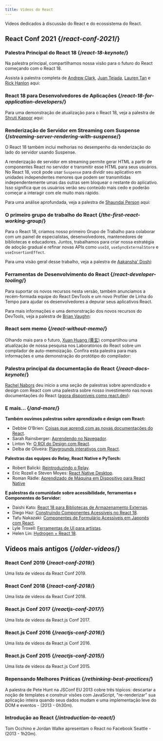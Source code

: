 ```yaml
---
title: Vídeos do React
---
```


<Intro>

Vídeos dedicados à discussão do React e do ecossistema do React.

</Intro>

## React Conf 2021 {/*react-conf-2021*/}

### Palestra Principal do React 18 {/*react-18-keynote*/}

Na palestra principal, compartilhamos nossa visão para o futuro do React começando com o React 18.

Assista à palestra completa de [Andrew Clark](https://twitter.com/acdlite), [Juan Tejada](https://twitter.com/_jstejada), [Lauren Tan](https://twitter.com/potetotes) e [Rick Hanlon](https://twitter.com/rickhanlonii) aqui:

<YouTubeIframe src="https://www.youtube.com/embed/FZ0cG47msEk" title="Reprodutor de vídeo do YouTube" />

### React 18 para Desenvolvedores de Aplicações {/*react-18-for-application-developers*/}

Para uma demonstração de atualização para o React 18, veja a palestra de [Shruti Kapoor](https://twitter.com/shrutikapoor08) aqui:

<YouTubeIframe src="https://www.youtube.com/embed/ytudH8je5ko" title="Reprodutor de vídeo do YouTube" />

### Renderização de Servidor em Streaming com Suspense {/*streaming-server-rendering-with-suspense*/}

O React 18 também inclui melhorias no desempenho da renderização do lado do servidor usando Suspense.

A renderização de servidor em streaming permite gerar HTML a partir de componentes React no servidor e transmitir esse HTML para seus usuários. No React 18, você pode usar `Suspense` para dividir seu aplicativo em unidades independentes menores que podem ser transmitidas independentemente umas das outras sem bloquear o restante do aplicativo. Isso significa que os usuários verão seu conteúdo mais cedo e poderão começar a interagir com ele muito mais rápido.

Para uma análise aprofundada, veja a palestra de [Shaundai Person](https://twitter.com/shaundai) aqui:

<YouTubeIframe src="https://www.youtube.com/embed/pj5N-Khihgc" title="Reprodutor de vídeo do YouTube" />

### O primeiro grupo de trabalho do React {/*the-first-react-working-group*/}

Para o React 18, criamos nosso primeiro Grupo de Trabalho para colaborar com um painel de especialistas, desenvolvedores, mantenedores de bibliotecas e educadores. Juntos, trabalhamos para criar nossa estratégia de adoção gradual e refinar novas APIs como `useId`, `useSyncExternalStore` e `useInsertionEffect`.

Para uma visão geral desse trabalho, veja a palestra de [Aakansha' Doshi](https://twitter.com/aakansha1216):

<YouTubeIframe src="https://www.youtube.com/embed/qn7gRClrC9U" title="Reprodutor de vídeo do YouTube" />

### Ferramentas de Desenvolvimento do React {/*react-developer-tooling*/}

Para suportar os novos recursos nesta versão, também anunciamos a recém-formada equipe do React DevTools e um novo Profiler de Linha do Tempo para ajudar os desenvolvedores a depurar seus aplicativos React.

Para mais informações e uma demonstração dos novos recursos do DevTools, veja a palestra de [Brian Vaughn](https://twitter.com/brian_d_vaughn):

<YouTubeIframe src="https://www.youtube.com/embed/oxDfrke8rZg" title="Reprodutor de vídeo do YouTube" />

### React sem memo {/*react-without-memo*/}

Olhando mais para o futuro, [Xuan Huang (黄玄)](https://twitter.com/Huxpro) compartilhou uma atualização de nossa pesquisa nos Laboratórios do React sobre um compilador de auto-memoização. Confira esta palestra para mais informações e uma demonstração do protótipo do compilador:

<YouTubeIframe src="https://www.youtube.com/embed/lGEMwh32soc" title="Reprodutor de vídeo do YouTube" />

### Palestra principal da documentação do React {/*react-docs-keynote*/}

[Rachel Nabors](https://twitter.com/rachelnabors) deu início a uma seção de palestras sobre aprendizado e design com React com uma palestra sobre nosso investimento nas novas documentações do React ([agora disponíveis como react.dev](/blog/2023/03/16/introducing-react-dev)):

<YouTubeIframe src="https://www.youtube.com/embed/mneDaMYOKP8" title="Reprodutor de vídeo do YouTube" />

### E mais... {/*and-more*/}

**Também ouvimos palestras sobre aprendizado e design com React:**

* Debbie O'Brien: [Coisas que aprendi com as novas documentações do React](https://youtu.be/-7odLW_hG7s).
* Sarah Rainsberger: [Aprendendo no Navegador](https://youtu.be/5X-WEQflCL0).
* Linton Ye: [O ROI do Design com React](https://youtu.be/7cPWmID5XAk).
* Delba de Oliveira: [Playgrounds interativos com React](https://youtu.be/zL8cz2W0z34).

**Palestras das equipes do Relay, React Native e PyTorch:**

* Robert Balicki: [Reintroduzindo o Relay](https://youtu.be/lhVGdErZuN4).
* Eric Rozell e Steven Moyes: [React Native Desktop](https://youtu.be/9L4FFrvwJwY).
* Roman Rädle: [Aprendizado de Máquina em Dispositivo para React Native](https://youtu.be/NLj73vrc2I8)

**E palestras da comunidade sobre acessibilidade, ferramentas e Componentes do Servidor:**

* Daishi Kato: [React 18 para Bibliotecas de Armazenamento Externas](https://youtu.be/oPfSC5bQPR8).
* Diego Haz: [Construindo Componentes Acessíveis no React 18](https://youtu.be/dcm8fjBfro8).
* Tafu Nakazaki: [Componentes de Formulário Acessíveis em Japonês com React](https://youtu.be/S4a0QlsH0pU).
* Lyle Troxell: [Ferramentas de UI para artistas](https://youtu.be/b3l4WxipFsE).
* Helen Lin: [Hydrogen + React 18](https://youtu.be/HS6vIYkSNks).

## Vídeos mais antigos {/*older-videos*/}

### React Conf 2019 {/*react-conf-2019*/}

Uma lista de vídeos da React Conf 2019.
<YouTubeIframe title="React Conf 2019" src="https://www.youtube-nocookie.com/embed/playlist?list=PLPxbbTqCLbGHPxZpw4xj_Wwg8-fdNxJRh" />

### React Conf 2018 {/*react-conf-2018*/}

Uma lista de vídeos da React Conf 2018.
<YouTubeIframe title="React Conf 2018" src="https://www.youtube-nocookie.com/embed/playlist?list=PLPxbbTqCLbGE5AihOSExAa4wUM-P42EIJ" />

### React.js Conf 2017 {/*reactjs-conf-2017*/}

Uma lista de vídeos da React.js Conf 2017.
<YouTubeIframe title="React.js Conf 2017" src="https://www.youtube-nocookie.com/embed/playlist?list=PLb0IAmt7-GS3fZ46IGFirdqKTIxlws7e0" />

### React.js Conf 2016 {/*reactjs-conf-2016*/}

Uma lista de vídeos da React.js Conf 2016.
<YouTubeIframe title="React.js Conf 2016" src="https://www.youtube-nocookie.com/embed/playlist?list=PLb0IAmt7-GS0M8Q95RIc2lOM6nc77q1IY" />

### React.js Conf 2015 {/*reactjs-conf-2015*/}

Uma lista de vídeos da React.js Conf 2015.
<YouTubeIframe title="React.js Conf 2015" src="https://www.youtube-nocookie.com/embed/playlist?list=PLb0IAmt7-GS1cbw4qonlQztYV1TAW0sCr" />

### Repensando Melhores Práticas {/*rethinking-best-practices*/}

A palestra de Pete Hunt na JSConf EU 2013 cobre três tópicos: descartar a noção de templates e construir visões com JavaScript, "re-renderizar" sua aplicação inteira quando seus dados mudam e uma implementação leve do DOM e eventos - (2013 - 0h30m).
<YouTubeIframe title="Pete Hunt: React: Repensando Melhores Práticas - JSConf EU 2013" src="https://www.youtube-nocookie.com/embed/x7cQ3mrcKaY" />

### Introdução ao React {/*introduction-to-react*/}

Tom Occhino e Jordan Walke apresentam o React no Facebook Seattle - (2013 - 1h20m).
<YouTubeIframe title="Tom Occhino e Jordan Walke apresentam o React no Facebook Seattle" src="https://www.youtube-nocookie.com/embed/XxVg_s8xAms" />